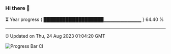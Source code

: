 ### Hi there 👋

⏳ Year progress { ███████████████████▁▁▁▁▁▁▁▁▁▁▁ } 64.40 %

---

⏰ Updated on Thu, 24 Aug 2023 01:04:20 GMT

![Progress Bar CI](https://github.com/liununu/liununu/workflows/Progress%20Bar%20CI/badge.svg)
